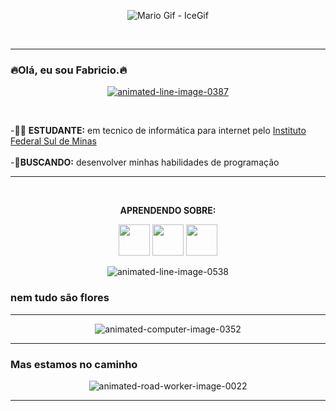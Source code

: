 <p align="center"

 ![Mario Gif - IceGif](https://www.icegif.com/wp-content/uploads/mario-icegif-10.gif)
 
 <br>
<hr>
 
 ### 🔥Olá, eu sou Fabricio.🔥
  <p align="center"

<a href="https://www.animatedimages.org/cat-lines-562.htm"><img src="https://www.animatedimages.org/data/media/562/animated-line-image-0387.gif" border="0" alt="animated-line-image-0387" /></a>
<p align="center"
  
<hr>
<br>

-🧑‍💻 <b>ESTUDANTE:</b> em tecnico de informática para internet pelo [Instituto Federal Sul de Minas](https://portal.poa.ifsuldeminas.edu.br/)
<br>
<br>
-🚨<b>BUSCANDO:</b> desenvolver minhas habilidades de programação
<br>
<hr>
<br>
<p align="center"

  <B>APRENDENDO SOBRE:</B>
<BR>
<p align="center"
<div display="inline">
<img width="50" heigth="50"src="https://cdn.jsdelivr.net/gh/devicons/devicon/icons/html5/html5-original-wordmark.svg" />
<img width="50" heigth="50"src="https://cdn.jsdelivr.net/gh/devicons/devicon/icons/css3/css3-original.svg" />
<img width="50" heigth="50"src="https://cdn.jsdelivr.net/gh/devicons/devicon/icons/javascript/javascript-original.svg" />
</div>
<p align="center"
<a href="https://www.animatedimages.org/cat-lines-562.htm"><img src="https://www.animatedimages.org/data/media/562/animated-line-image-0538.gif" border="0" alt="animated-line-image-0538" /></a>
<br>

### nem tudo são flores
<hr>
<p align="center"
<a href="https://www.animatedimages.org/cat-computer-56.htm"><img src="https://www.animatedimages.org/data/media/56/animated-computer-image-0352.gif" border="0" alt="animated-computer-image-0352" /></a>
</p>
<hr>

### Mas estamos no caminho
<p align="center"
<a href="https://www.animatedimages.org/cat-road-workers-1814.htm"><img src="https://www.animatedimages.org/data/media/1814/animated-road-worker-image-0022.gif" border="0" alt="animated-road-worker-image-0022" /></a>
</p>
<hr>
